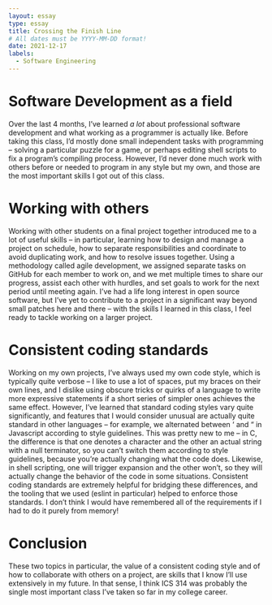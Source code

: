 ```yaml
---
layout: essay
type: essay
title: Crossing the Finish Line
# All dates must be YYYY-MM-DD format!
date: 2021-12-17
labels:
  - Software Engineering
---
```

# Software Development as a field
Over the last 4 months, I’ve learned *a lot* about professional
software development and what working as a programmer is actually
like. Before taking this class, I’d mostly done small independent
tasks with programming – solving a particular puzzle for a game, or
perhaps editing shell scripts to fix a program’s compiling process.
However, I’d never done much work with others before or needed to
program in any style but my own, and those are the most important
skills I got out of this class.
# Working with others
Working with other students on a final project together introduced me
to a lot of useful skills – in particular, learning how to design and
manage a project on schedule, how to separate responsibilities and
coordinate to avoid duplicating work, and how to resolve issues
together. Using a methodology called agile development, we assigned
separate tasks on GitHub for each member to work on, and we met
multiple times to share our progress, assist each other with hurdles,
and set goals to work for the next period until meeting again. I’ve
had a life long interest in open source software, but I’ve yet to
contribute to a project in a significant way beyond small patches here
and there – with the skills I learned in this class, I feel ready to
tackle working on a larger project.
# Consistent coding standards
Working on my own projects, I’ve always used my own code style, which
is typically quite verbose – I like to use a lot of spaces, put my
braces on their own lines, and I dislike using obscure tricks or
quirks of a language to write more expressive statements if a short
series of simpler ones achieves the same effect. However, I’ve learned
that standard coding styles vary quite significantly, and features
that I would consider unusual are actually quite standard in other
languages – for example, we alternated between ‘ and “ in Javascript
according to style guidelines. This was pretty new to me – in C, the
difference is that one denotes a character and the other an actual
string with a null terminator, so you can’t switch them according to
style guidelines, because you’re actually changing what the code does.
Likewise, in shell scripting, one will trigger expansion and the other
won’t, so they will actually change the behavior of the code in some
situations. Consistent coding standards are extremely helpful for
bridging these differences, and the tooling that we used (eslint in
particular) helped to enforce those standards. I don’t think I would
have remembered all of the requirements if I had to do it purely from
memory!
# Conclusion
These two topics in particular, the value of a consistent coding style
and of how to collaborate with others on a project, are skills that I
know I’ll use extensively in my future. In that sense, I think ICS 314
was probably the single most important class I’ve taken so far in my
college career. 